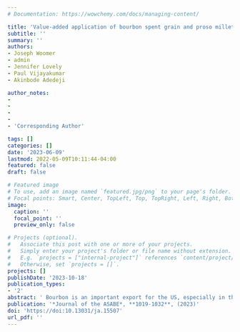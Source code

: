 ```yaml
---
# Documentation: https://wowchemy.com/docs/managing-content/

title: 'Value-added application of bourbon spent grain and proso millet for high-fiber extruded product'
subtitle: ''
summary: ''
authors:
- Joseph Woomer
- admin
- Jennifer Lovely
- Paul Vijayakumar
- Akinbode Adedeji

author_notes:
-  
- 
- 
- 
- 'Corresponding Author'

tags: []
categories: []
date: '2023-06-09'
lastmod: 2022-05-09T10:11:44-04:00
featured: false
draft: false

# Featured image
# To use, add an image named `featured.jpg/png` to your page's folder.
# Focal points: Smart, Center, TopLeft, Top, TopRight, Left, Right, BottomLeft, Bottom, BottomRight.
image:
  caption: ''
  focal_point: ''
  preview_only: false

# Projects (optional).
#   Associate this post with one or more of your projects.
#   Simply enter your project's folder or file name without extension.
#   E.g. `projects = ["internal-project"]` references `content/project/deep-learning/index.md`.
#   Otherwise, set `projects = []`.
projects: []
publishDate: '2023-10-18'
publication_types:
- '2'
abstract: ' Bourbon is an important export for the US, especially in the state of Kentucky, which accounts for 95% of global production. The disposal of the main byproduct of bourbon distilling is a major problem for the industry. Distiller‘s spent grain (DSG) produced contains insoluble and soluble fibers and protein, making it an attractive option as a health-promoting functional ingredient in food production. The objective of this research was to determine the DSG properties needed for the development of high-fiber extruded products with millet as the base-starch ingredient. Samples were produced using a co-rotating twin-screw extruder. A two-way factorial design was used to test the effect of DSG particle size (180, 300, and 500 μm) and addition levels (5%, 10%, and 15%) on some physico-functional properties of the extrudates, such as specific mechanical energy, water solubility index, water absorption index, radial expansion ratio, fracturability, hardness, porosity, degree of gelatinization, and pasting properties. In general, higher DSG addition levels resulted in decreased radial expansion and porosity, and created harder, bulkier, and darker color products. However, samples produced with medium particle size DSG (300 µm) at 5% addition level saw no significant decrease in expansion or hardness compared to the control (0% DSG). Similarly, at 10% DSG addition level and coarse (500 µm) particle size, there was no significant difference in porosity compared to the control group. This study shows that optimized particle size and DSG addition level allow the incorporation of bourbon spent grain into an extruded-expanded product without significant loss of attributes but with higher dietary fiber content..'
publication: '*Journal of the ASABE*, **1019-1032**, (2023)'
doi: 'https://doi:10.13031/ja.15507'
url_pdf: ''
---
```

